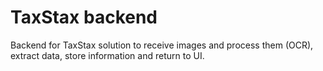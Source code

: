 # TaxStax backend

Backend for TaxStax solution to receive images and process them (OCR), extract data, store information and return to UI.